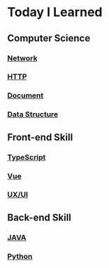 # Today I Learned

## Computer Science
### [Network](https://github.com/Ubinquitous/TIL/tree/master/CS/Network)

### [HTTP](https://github.com/Ubinquitous/TIL/tree/master/CS/HTTP)

### [Document](https://github.com/Ubinquitous/TIL/tree/master/CS/Document)

### [Data Structure](https://github.com/Ubinquitous/TIL/tree/master/CS/Data%20Structure)

## Front-end Skill
### [TypeScript](https://github.com/Ubinquitous/TIL/tree/master/FrontEnd/TypeScript)

### [Vue](https://github.com/Ubinquitous/TIL/tree/master/FrontEnd/Vue)

### [UX/UI](https://github.com/Ubinquitous/TIL/tree/master/FrontEnd/UX%20UI)

## Back-end Skill
### [JAVA](https://github.com/Ubinquitous/TIL/tree/master/BackEnd/JAVA)

### [Python](https://github.com/Ubinquitous/TIL/tree/master/BackEnd/Python)